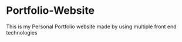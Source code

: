 # Portfolio-Website
This is my Personal Portfolio website made by using multiple front end technologies
